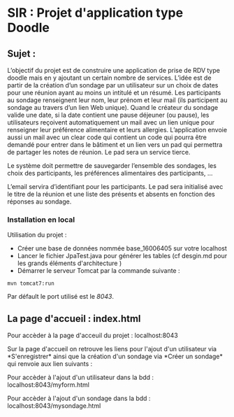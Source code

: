 # SIR : Projet d'application type Doodle

## Sujet :

<p>L’objectif du projet est de construire une application de prise de RDV type doodle mais en y ajoutant un certain nombre de services. L’idée est de partir de la création d’un sondage par un utilisateur sur un choix de dates pour une réunion ayant au moins un intitulé et un résumé. Les participants au sondage renseignent leur nom, leur prénom et leur mail (ils participent au sondage au travers d’un lien Web unique). Quand le créateur du sondage valide une date, si la date contient une pause déjeuner (ou pause),  les utilisateurs reçoivent automatiquement un mail avec un lien unique pour renseigner leur préférence alimentaire et leurs allergies. L’application envoie aussi un mail avec un clear code qui contient un code qui pourra être demandé pour entrer dans le bâtiment et un lien vers un pad qui permettra de partager les notes de réunion. Le pad sera un service tierce. </p>
<p>Le système doit permettre de sauvegarder l’ensemble des sondages, les choix des participants, les préférences alimentaires des participants, … </p>
<p>L’email servira d’identifiant pour les participants. 
Le pad sera initialisé avec le titre de la réunion et une liste des présents et absents en fonction des réponses au sondage. </p>

### Installation en local

Utilisation du projet :

* Créer une base de données nommée base_16006405 sur votre localhost 
* Lancer le fichier JpaTest.java pour générer les tables (cf desgin.md pour les grands éléments d'architecture )
* Démarrer le serveur Tomcat par la commande suivante :

```
mvn tomcat7:run
```
Par défault le port utilisé est le *8043*.

## La page d'accueil : index.html

<p>Pour accèder à la page d'acceuil du projet : localhost:8043 </p>
<p>Sur la page d'accueil on retrouve les liens pour l'ajout d'un utilisateur via *S'enregistrer* ainsi que la création d'un sondage via *Créer un sondage* qui renvoie aux lien suivants :<p>
<p>Pour accèder à l'ajout d'un utilisateur dans la bdd : localhost:8043/myform.html</p>
<p>Pour accèder à l'ajout d'un sondage dans la bdd : localhost:8043/mysondage.html</p>


